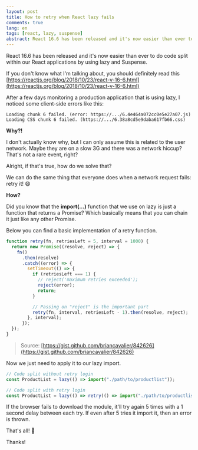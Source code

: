 ```yaml
---
layout: post
title: How to retry when React lazy fails
comments: true
lang: en
tags: [react, lazy, suspense]
abstract: React 16.6 has been released and it's now easier than ever to do code split within our React applications by using lazy and Suspense. After a few days monitoring a production application that is using lazy, I noticed a couple of client-side errors when downloading asynchronous modules. Learn how to mitigate this.
---
```


React 16.6 has been released and it's now easier than ever to do code split within our React applications by using lazy and Suspense.

If you don't know what I'm talking about, you should definitely read this [https://reactjs.org/blog/2018/10/23/react-v-16-6.html](https://reactjs.org/blog/2018/10/23/react-v-16-6.html)

After a few days monitoring a production application that is using lazy, I noticed some client-side errors like this:

```
Loading chunk 6 failed. (error: https://.../6.4e464a072cc0e5e27a07.js)
Loading CSS chunk 6 failed. (https://.../6.38a8cd5e9daba617fb66.css)	
```

**Why?!**

I don't actually know why, but I can only assume this is related to the user network. Maybe they are on a slow 3G and there was a network hiccup? That's not a rare event, right?

Alright, if that's true, how do we solve that?

We can do the same thing that everyone does when a network request fails: retry it! 😄

**How?**

Did you know that the **import(...)** function that we use on lazy is just a function that returns a Promise? Which basically means that you can chain it just like any other Promise.

Below you can find a basic implementation of a retry function.

```javascript
function retry(fn, retriesLeft = 5, interval = 1000) {
  return new Promise((resolve, reject) => {
    fn()
      .then(resolve)
      .catch((error) => {
        setTimeout(() => {
          if (retriesLeft === 1) {
            // reject('maximum retries exceeded');
            reject(error);
            return;
          }

          // Passing on "reject" is the important part
          retry(fn, interval, retriesLeft - 1).then(resolve, reject);
        }, interval);
      });
  });
}
```
> Source: [https://gist.github.com/briancavalier/842626](https://gist.github.com/briancavalier/842626)

Now we just need to apply it to our lazy import.

```javascript
// Code split without retry login
const ProductList = lazy(() => import("./path/to/productlist"));

// Code split with retry login
const ProductList = lazy(() => retry(() => import("./path/to/productlist")));
```

If the browser fails to download the module, it'll try again 5 times with a 1 second delay between each try. If even after 5 tries it import it, then an error is thrown.

That's all! 🎉

Thanks!